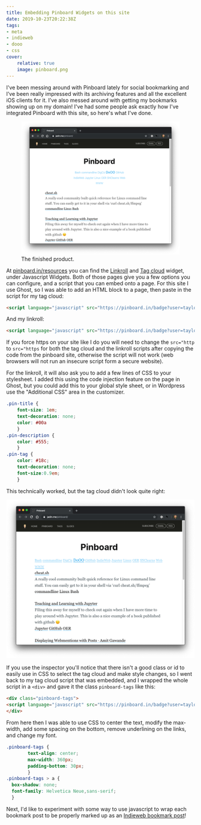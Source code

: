 ```yaml
---
title: Embedding Pinboard Widgets on this site
date: 2019-10-23T20:22:38Z
tags:
- meta
- indieweb
- dooo
- css
cover:
    relative: true
    image: pinboard.png
---
```


I've been messing around with Pinboard lately for social bookmarking and I’ve been really impressed with its archiving features and all the excellent iOS clients for it. I’ve also messed around with getting my bookmarks showing up on my domain! I've had some people ask exactly how I've integrated Pinboard with this site, so here's what I've done.

<figure>
    <img src="Screen-Shot-2019-10-23-at-4.43.01-PM.png">
    <figcaption>
        The finished product.
    </figcaption>
</figure>


At [pinboard.in/resources](https://pinboard.in/resources) you can find the [Linkroll](https://pinboard.in/resources/linkroll) and [Tag cloud](https://pinboard.in/resources/tag_cloud/) widget, under Javascript Widgets. Both of those pages give you a few options you can configure, and a script that you can embed onto a page. For this site I use Ghost, so I was able to add an HTML block to a page, then paste in the script for my tag cloud:

```html
<script language="javascript" src="https://pinboard.in/badge?user=taylorjadin&num=40&color=040069998999-040069993000&size=12-30"></script>
```

And my linkroll:

```html
<script language="javascript" src="https://pinboard.in/badge?user=taylorjadin&num=40&color=040069998999-040069993000&size=12-30"></script>
```

If you force https on your site like I do you will need to change the `src="http` to `src="https` for both the tag cloud and  the linkroll scripts after copying the code from the pinboard site, otherwise the script will not work (web browsers will not run an insecure script form a secure website).

For the linkroll, it will also ask you to add a few lines of CSS to your stylesheet. I added this using the code injection feature on the page in Ghost, but you could add this to your global style sheet, or in Wordpress use the "Additional CSS" area in the customizer.

```css
.pin-title {
    font-size: 1em;
    text-decoration: none;
    color: #00a
    }
.pin-description {
    color: #555;
    }
.pin-tag {
    color: #18c;
    text-decoration: none;
    font-size:0.9em;
    }
```

This technically worked, but the tag cloud didn't look quite right:

![screenshot of jadin.me/pinboard](Screen-Shot-2019-10-23-at-3.29.25-PM.png)

If you use the inspector you'll notice that there isn't a good class or id to easily use in CSS to select the tag cloud and make style changes, so I went back to my tag cloud script that was embedded, and I wrapped the whole script in a `<div>` and gave it the class `pinboard-tags` like this:

```html
<div class="pinboard-tags">
<script language="javascript" src="https://pinboard.in/badge?user=taylorjadin&num=40&color=86CFF7-109FED&size=18-22"></script>
</div>
```

From here then I was able to use CSS to center the text, modify the max-width, add some spacing on the bottom, remove underlining on the links, and change my font.

```css
.pinboard-tags {
        text-align: center;
        max-width: 360px;
        padding-bottom: 30px;
        }
.pinboard-tags > a {
  box-shadow: none;
  font-family: Helvetica Neue,sans-serif;
  }
```

Next, I'd like to experiment with some way to use javascript to wrap each bookmark post to be properly marked up as an [Indieweb bookmark post](https://indieweb.org/bookmark)!